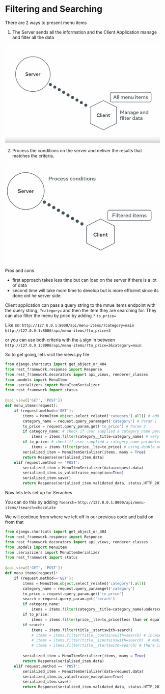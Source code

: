 # Filtering and Searching

There are 2 ways to present menu items

1. The Server sends all the information and the Client Application manage and filter all the data

![client](../img/filter-searching-1.png)

2. Process the conditions on the server and deliver the results that matches the criteria.

![client](../img/filter-searching-2.png)

Pros and cons

- first approach takes less time but can load on the server if there is a lot of data
- second time will take more time to develop but is more efficient since its done ont he server side.

Client application can pass a query string to the mnue items endpoint with the query string, `?category=` and then the item they are searching for. They can also filter the menu by price by adding `?` `to_price=`

Like so:
`http://127.0.0.1:8000/api/menu-items/?category=main`
`http://127.0.0.1:8000/api/menu-items/?to_price=3`

or you can use both criteria with the `&` sign in between
`http://127.0.0.1:8000/api/menu-items/?to_price=3&category=main`

So to get going, lets visit the views.py file

```py
from django.shortcuts import get_object_or_404
from rest_framework.response import Response
from rest_framework.decorators import api_views, renderer_classes
from .models import MenuItem
from .serializers import MenuItemSerializer
from rest_framework import status

@api_view(['GET', 'POST'])
def menu_items(request):
    if (request.method=='GET'):
        items = MenuItem.object.select_related('category').all() # add paramerters after where you have fetched for the items
        category_name = request.query_paramsget('category') # Param 1
        to_price = request.query_param.get('to_price') # Param 2
        if category_name: # check if user supplied a categery_name parameter
            items = items.filter(category__title=category_name) # very imported ! when connecting a filed to a model, use double underscore "__"  in this case, category is the model and title is the field
        if to_price: # check if user supplied a categery_name parameter
            items = items.filter(price__lte=to_price) # using double underscore to connect the model to the field, lte stands for less than or equal.  There are more built in operator field look up in the django docs.
        serialized_item = MenuItemSerializer(items, many = True)
        return Response(serialized_item.data)
    elif request.method == 'POST':
        serialized_item = MenuItemSerializer(data=request.data)
        serialized_item.is_valid(raise_exception=True)
        serialized_item.save()
        return Response(serialized_item.validated_data, status.HTTP_201_CREATED)
```

Now lets lets set up for Seraches

You can do this by adding `?search=`
`http://127.0.0.1:8000/api/menu-items/?search=chocolate`

We will continue from where we left off in our previous code and build on from that

```py
from django.shortcuts import get_object_or_404
from rest_framework.response import Response
from rest_framework.decorators import api_views, renderer_classes
from .models import MenuItem
from .serializers import MenuItemSerializer
from rest_framework import status

@api_view(['GET', 'POST'])
def menu_items(request):
    if (request.method=='GET'):
        items = MenuItem.object.select_related('category').all()
        category_name = request.query_paramsget('category')
        to_price = request.query_param.get('to_price')
        search = request.query_param.get('serach')
        if category_name:
            items = items.filter(category__title=category_name)underscore "__"  in this case, category is the model and title is the field
        if to_price:
            items = items.filter(price__lte=to_price)less than or equal.  There are more built in operator field look up in the django docs.
        if search:
            items = items.filter(title__startswith=search)
            # items = items.filter(title__containswith=search) # incase if you want to search that the words are present anyywhere in the title
            # items = items.filter(title__icontainswith=search)  # making the search case insentive
            # items = items.filter(title__startswith=search) # there is also a case insensitive for startwith

        serialized_item = MenuItemSerializer(items, many = True)
        return Response(serialized_item.data)
    elif request.method == 'POST':
        serialized_item = MenuItemSerializer(data=request.data)
        serialized_item.is_valid(raise_exception=True)
        serialized_item.save()
        return Response(serialized_item.validated_data, status.HTTP_201_CREATED)
```
